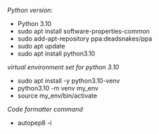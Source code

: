 *Python version*:
<sub> 
 -  Python 3.10
 -  sudo apt install software-properties-common
 -  sudo add-apt-repository ppa:deadsnakes/ppa
 -  sudo apt update
 -  sudo apt install python3.10
</sub>
   
*virtual environment set for python 3.10*
<sub>
 - sudo apt install -y python3.10-venv
 - python3.10 -m venv my_env
 - source my_env/bin/activate
</sub>

*Code formatter command*
<sub>
  - autopep8 -i <file name>
</sub>
